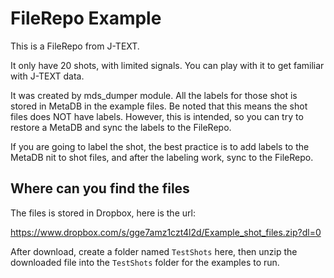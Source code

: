 # FileRepo Example

This is a FileRepo from J-TEXT.

It only have 20 shots, with limited signals. You can play with it to get familiar with J-TEXT data.

It was created by mds_dumper module. All the labels for those shot is stored in MetaDB in the example files. Be noted that this means the shot files does NOT have labels. However, this is intended, so you can try to restore a MetaDB and sync the labels to the FileRepo.

If you are going to label the shot, the best practice is to add labels to the MetaDB nit to shot files, and after the labeling work, sync to the FileRepo.

## Where can you find the files

The files is stored in Dropbox, here is the url:

https://www.dropbox.com/s/gge7amz1czt4l2d/Example_shot_files.zip?dl=0

After download, create a folder named `TestShots` here, then unzip the downloaded file into the `TestShots` folder for the examples to run.
